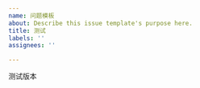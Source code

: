 ```yaml
---
name: 问题模板
about: Describe this issue template's purpose here.
title: 测试
labels: ''
assignees: ''

---
```


测试版本
